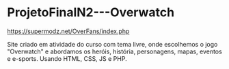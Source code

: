 # ProjetoFinalN2---Overwatch
https://supermodz.net/OverFans/index.php

Site criado em atividade do curso com tema livre, 
onde escolhemos o jogo "Overwatch" e abordamos os heróis, história,
personagens, mapas, eventos e e-sports.
Usando HTML, CSS, JS e PHP.
